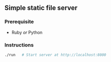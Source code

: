 Simple static file server
--------

### Prerequisite
- Ruby *or* Python

### Instructions
```bash
./run   # Start server at http://localhost:8000
```
